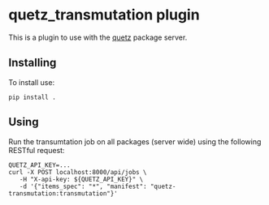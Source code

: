 # quetz_transmutation plugin

This is a plugin to use with the [quetz](https://github.com/mamba-org/quetz) package server.


## Installing

To install use:

```
pip install .
```

## Using

Run the transumtation job on all packages (server wide) using the following RESTful request:

```
QUETZ_API_KEY=...
curl -X POST localhost:8000/api/jobs \
   -H "X-api-key: ${QUETZ_API_KEY}" \
   -d '{"items_spec": "*", "manifest": "quetz-transmutation:transmutation"}'
```
